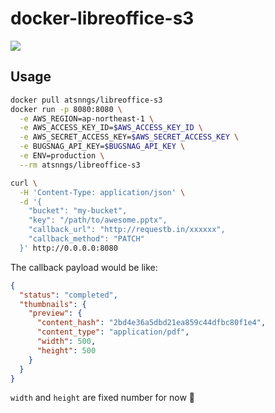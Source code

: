 docker-libreoffice-s3
=====================

[![](https://img.shields.io/docker/automated/atsnngs/libreoffice-s3.svg)](https://hub.docker.com/r/atsnngs/libreoffice-s3/)


Usage
-----

```sh
docker pull atsnngs/libreoffice-s3
docker run -p 8080:8080 \
  -e AWS_REGION=ap-northeast-1 \
  -e AWS_ACCESS_KEY_ID=$AWS_ACCESS_KEY_ID \
  -e AWS_SECRET_ACCESS_KEY=$AWS_SECRET_ACCESS_KEY \
  -e BUGSNAG_API_KEY=$BUGSNAG_API_KEY \
  -e ENV=production \
  --rm atsnngs/libreoffice-s3

curl \
  -H 'Content-Type: application/json' \
  -d '{
    "bucket": "my-bucket",
    "key": "/path/to/awesome.pptx",
    "callback_url": "http://requestb.in/xxxxxx",
    "callback_method": "PATCH"
  }' http://0.0.0.0:8080
```

The callback payload would be like:

```json
{
  "status": "completed",
  "thumbnails": {
    "preview": {
      "content_hash": "2bd4e36a5dbd21ea859c44dfbc80f1e4",
      "content_type": "application/pdf",
      "width": 500,
      "height": 500
    }
  }
}
```

`width` and `height` are fixed number for now :bow:
